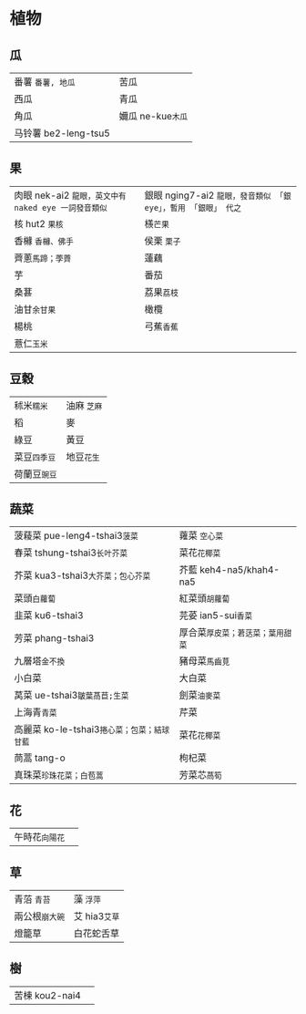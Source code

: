 # 植物

## 瓜

|  |  |
| :--- | :--- |
| 番薯 `番薯, 地瓜` | 苦瓜 |
| 西瓜 | 青瓜 |
| 角瓜 | 嬭瓜 ne-kue`木瓜` |
| 马铃薯 be2-leng-tsu5 |  |

## 果

|  |  |
| :--- | :--- |
| 肉眼 nek-ai2 `龍眼，英文中有 naked eye 一詞發音類似` | 銀眼 nging7-ai2 `龍眼，發音類似 「銀 eye」，暫用 「銀眼」 代之` |
| 核 hut2 `果核` | 檨`芒果` |
| 香櫞 `香櫞、佛手` | 侯栗 `栗子` |
| 薺蔥`馬蹄；荸薺` | 蓮藕 |
| 芋 | 番茄 |
| 桑葚 | 荔果`荔枝` |
| 油甘`余甘果` | 橄欖 |
| 楊桃 | 弓蕉`香蕉` |
| 薏仁`玉米` |  |

## 豆穀

|  |  |
| :--- | :--- |
| 秫米`糯米` | 油麻 `芝麻` |
| 稻 | 麥 |
| 綠豆 | 黃豆 |
| 菜豆`四季豆` | 地豆`花生` |
| 荷蘭豆`豌豆` |  |

## 蔬菜

|  |  |
| :--- | :--- |
| 菠薐菜 pue-leng4-tshai3`菠菜` | 蕹菜 `空心菜` |
| 春菜 tshung-tshai3`长叶芥菜` | 菜花`花椰菜` |
| 芥菜 kua3-tshai3`大芥菜；包心芥菜` | 芥藍 keh4-na5/khah4-na5 |
| 菜頭`白蘿蔔` | 紅菜頭`胡蘿蔔` |
| 韭菜 ku6-tshai3 | 芫荽 ian5-sui`香菜` |
| 芳菜 phang-tshai3 | 厚合菜`厚皮菜；莙荙菜；葉用甜菜` |
| 九層塔`金不換` | 豬母菜`馬齒莧` |
| 小白菜 | 大白菜 |
| 莴菜 ue-tshai3`皺葉萵苣;生菜` | 劍菜`油麥菜` |
| 上海青`青菜` | 芹菜 |
| 高麗菜 ko-le-tshai3`捲心菜；包菜；結球甘藍` | 菜花`花椰菜` |
| 茼蒿 tang-o | 枸杞菜 |
| 真珠菜`珍珠花菜；白苞蒿`  | 芳菜芯`萵筍` |

## 花

|  |  |
| :--- | :--- |
| 午時花`向陽花` |  |

## 草

|  |  |
| :--- | :--- |
| 青菭 `青苔` | 藻 `浮萍` |
| 兩公根`崩大碗` | 艾 hia3`艾草` |
| 燈籠草 | 白花蛇舌草 |

## 樹

|  |  |
| :--- | :--- |
| 苦楝 kou2-nai4 |  |

